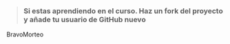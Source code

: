 >### Si estas aprendiendo en el curso. Haz un fork del proyecto y añade tu usuario de GitHub nuevo
BravoMorteo